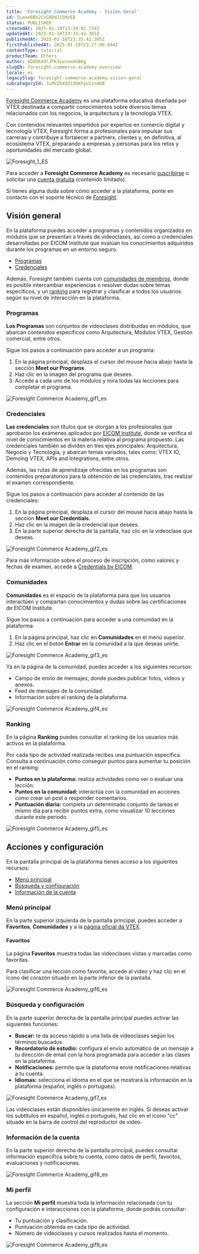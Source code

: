 ```yaml
---
title: 'Foresight Commerce Academy - Visión Geral'
id: 5Leoe6Bh2CxG9DdJI5MzE8
status: PUBLISHED
createdAt: 2025-01-10T13:39:02.734Z
updatedAt: 2025-01-10T23:35:42.385Z
publishedAt: 2025-01-10T23:35:42.385Z
firstPublishedAt: 2025-01-10T23:27:00.044Z
contentType: tutorial
productTeam: Others
author: 6DODK49lJPk3yvcoe6GB6g
slugEN: foresight-commerce-academy-overview
locale: es
legacySlug: foresight-commerce-academy-vision-geral
subcategoryId: 3iMVZhX9ZJ3DKhyU2zn4GB
---
```


[Foresight Commerce Academy](https://member.commerceacademy.org/login) es una plataforma educativa diseñada por VTEX destinada a compartir conocimientos sobre diversos temas relacionados con los negocios, la arquitectura y la tecnología VTEX.

Con contenidos relevantes impartidos por expertos en comercio digital y tecnología VTEX, Foresight forma a profesionales para impulsar sus carreras y contribuye a fortalecer a partners, clientes y, en definitiva, al ecosistema VTEX, preparando a empresas y personas para los retos y oportunidades del mercado global.

![Foresight_1_ES](https://images.ctfassets.net/alneenqid6w5/21aZzUw7vu9wHlSjqp6LG2/fa6ad6c26258e4fded79f9d5cb288008/Foresight_1.png)

Para acceder a __Foresight Commerce Academy__ es necesario [suscribirse](https://www.commerceacademy.org/pricing) o solicitar una [cuenta gratuita](https://www.commerceacademy.org/registration/freemium) (contenido limitado).

<div class="alert alert-info">
Si tienes alguna duda sobre cómo acceder a la plataforma, ponte en contacto con el soporte técnico de <a href="foresight@vtex.com">Foresight</a>.</div>

## Visión general

En la plataforma puedes acceder a programas y contenidos organizados en módulos que se presentan a través de videoclases, así como a credenciales desarrolladas por EICOM Institute que evalúan los conocimientos adquiridos durante los programas en un entorno seguro.

- [Programas](#programas)
- [Credenciales](#credenciales)

Además, Foresight también cuenta con [comunidades de miembros](comunidades), donde es posible intercambiar experiencias o resolver dudas sobre temas específicos, y un [ranking](ranking) para registrar y clasificar a todos los usuarios según su nivel de interacción en la plataforma.

### Programas

__Los Programas__ son conjuntos de videoclases distribuidas en módulos, que abarcan contenidos específicos como Arquitectura, Módulos VTEX, Gestión comercial, entre otros.

Sigue los pasos a continuación para acceder a un programa:

1. En la página principal, desplaza el cursor del mouse hacia abajo hasta la sección __Meet our Programs__.
2. Haz clic en la imagen del programa que desees.
3. Accede a cada uno de los módulos y mira todas las lecciones para completar el programa.

![Foresight Commerce Academy_gif1_es](https://downloads.ctfassets.net/alneenqid6w5/2NGcsAzD086jMR4NI6mXUf/0688dddac8e26b4497c1934521fd71c4/Foresight_Commerce_Academy_gif1_es.gif)

### Credenciales

__Las credenciales__ son títulos que se otorgan a los profesionales que aprobaron los exámenes aplicados por [EICOM Institute](https://www.eicom.org/), donde se verifica el nivel de conocimientos en la materia relativa al programa propuesto. Las credenciales también se dividen en tres ejes principales: Arquitectura, Negocio y Tecnología, y abarcan temas variados, tales como: VTEX IO, Demoing VTEX, APIs and Integrations, entre otros.

Además, las rutas de aprendizaje ofrecidas en los programas son contenidos preparatorios para la obtención de las credenciales, tras realizar el examen correspondiente. 

Sigue los pasos a continuación para acceder al contenido de las credenciales:

1. En la página principal, desplaza el cursor del mouse hacia abajo hasta la sección __Meet our Credentials__.
2. Haz clic en la imagen de la credencial que desees.
3. En la parte superior derecha de la pantalla, haz clic en la videoclase que deseas.

![Foresight Commerce Academy_gif2_es](https://downloads.ctfassets.net/alneenqid6w5/5KmCkhwt9tjHpw2sZXSDZZ/bd11261980ad58fb1696f6f1e2016845/Foresight_Commerce_Academy_gif2_es.gif)

Para más información sobre el proceso de inscripción, como valores y fechas de examen, accede a [Credentials by EICOM](https://www.eicom.org/credentials#credentials). 

### Comunidades

__Comunidades__ es el espacio de la plataforma para que los usuarios interactúen y compartan conocimientos y dudas sobre las certificaciones de EICOM Institute.

Sigue los pasos a continuación para acceder a una comunidad en la plataforma:

1. En la página principal, haz clic en __Comunidades__ en el menú superior.
2. Haz clic en el botón __Entrar__ en la comunidad a la que deseas unirte.

![Foresight Commerce Academy_gif3_es](https://downloads.ctfassets.net/alneenqid6w5/7iYhFQQYaR15vjYIY8m6AV/4d618dbc6457899eefdb6c936e3874ff/Foresight_Commerce_Academy_gif3_es.gif)

Ya en la página de la comunidad, puedes acceder a los siguientes recursos:

- Campo de envío de mensajes, donde puedes publicar fotos, videos y anexos.
- Feed de mensajes de la comunidad.
- Información sobre el ranking de la plataforma.

![Foresight Commerce Academy_gif4_es](https://downloads.ctfassets.net/alneenqid6w5/5gF1ucE296w5dB2PhxS8UW/d4b655eaa016535b9f09b16c2293c20a/Foresight_Commerce_Academy_gif4_es.gif)

### Ranking

En la página __Ranking__ puedes consultar el ranking de los usuarios más activos en la plataforma. 

Por cada tipo de actividad realizada recibes una puntuación específica. Consulta a continuación cómo conseguir puntos para aumentar tu posición en el ranking:

- __Puntos en la plataforma:__ realiza actividades como ver o evaluar una lección.
- __Puntos en la comunidad:__ interactúa con la comunidad en acciones como crear un post o responder comentarios.
- __Puntuación diaria:__ completa un determinado conjunto de tareas el mismo día para recibir puntos extra, como visualizar 10 lecciones durante este periodo.

![Foresight Commerce Academy_gif5_es](https://downloads.ctfassets.net/alneenqid6w5/2k0yyAIhAFU2RiIj0oqz2k/4226b6ced3453348f4ea25a034d8a982/Foresight_Commerce_Academy_gif5_es.gif)

## Acciones y configuración

En la pantalla principal de la plataforma tienes acceso a los siguientes recursos:

- [Menú principal](#menu-principal)
- [Búsqueda y configuración](#busqueda-y-configuracion)
- [Información de la cuenta](#informacion-de-la-cuenta)

### Menú principal

En la parte superior izquierda de la pantalla principal, puedes acceder a __Favoritos__, __Comunidades__ y a la [página oficial da VTEX](https://vtex.com/es-es/).

#### Favoritos

La página __Favoritos__ muestra todas las videoclases vistas y marcadas como favoritas.

Para clasificar una lección como favorita, accede al video y haz clic en el ícono del corazón situado en la parte inferior de la pantalla.

![Foresight Commerce Academy_gif6_es](https://downloads.ctfassets.net/alneenqid6w5/78ELSXuXGB4PFCjVXvbw0R/eb3a8db438831409ac581f3156d471b2/Foresight_Commerce_Academy_gif6_es.gif)

### Búsqueda y configuración

En la parte superior derecha de la pantalla principal puedes activar las siguientes funciones:

- __Buscar:__ te da acceso rápido a una lista de videoclases según los términos buscados.
- __Recordatorio de estudio:__ configura el envío automático de un mensaje a tu dirección de email con la hora programada para acceder a las clases en la plataforma.
- __Notificaciones:__ permite que la plataforma envíe notificaciones relativas a tu cuenta.
- __Idiomas:__ selecciona el idioma en el que se mostrará la información en la plataforma (español, inglés o portugués).

![Foresight Commerce Academy_gif7_es](https://downloads.ctfassets.net/alneenqid6w5/JqcK5eziO6bhhk92KLTbP/3de6bb2706edda197beb842422eef0f6/Foresight_Commerce_Academy_gif7_es.gif)

<div class="alert alert-warning">
Las videoclases están disponibles únicamente en inglés. Si deseas activar los subtítulos en español, inglés o portugués, haz clic en el icono "cc" situado en la barra de control del reproductor de video.
</div>

### Información de la cuenta

En la parte superior derecha de la pantalla principal, puedes consultar información específica sobre tu cuenta, como datos de perfil, favoritos, evaluaciones y notificaciones.

![Foresight Commerce Academy_gif8_es](https://downloads.ctfassets.net/alneenqid6w5/wcEXYLO4wvcjvLwU6nWMQ/cb0449788e0f915204374f82251b6e23/Foresight_Commerce_Academy_gif8_es.gif)

### Mi perfil

La sección __Mi perfil__ muestra toda la información relacionada con tu configuración e interacciones con la plataforma, donde podrás consultar:

- Tu puntuación y clasificación.
- Puntuación obtenida en cada tipo de actividad.
- Número de videoclases y cursos realizados hasta el momento.

![Foresight Commerce Academy_gif9_es](https://images.ctfassets.net/alneenqid6w5/5j1fnIt1QwVRMoDdpmktK8/82e459d22b68365403d728c9ef156476/Foresight_Commerce_Academy_gif9_es.gif)

